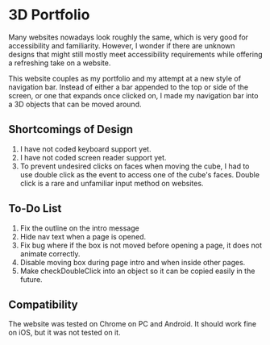 # 3D Portfolio

Many websites nowadays look roughly the same, which is very good for accessibility and familiarity. However, I wonder if there are unknown designs that might still mostly meet accessibility requirements while offering a refreshing take on a website.

This website couples as my portfolio and my attempt at a new style of navigation bar. Instead of either a bar appended to the top or side of the screen, or one that expands once clicked on, I made my navigation bar into a 3D objects that can be moved around.

## Shortcomings of Design

1. I have not coded keyboard support yet.
2. I have not coded screen reader support yet.
3. To prevent undesired clicks on faces when moving the cube, I had to use double click as the event to access one of the cube's faces. Double click is a rare and unfamiliar input method on websites.

## To-Do List

1. Fix the outline on the intro message
2. Hide nav text when a page is opened.
3. Fix bug where if the box is not moved before opening a page, it does not animate correctly.
4. Disable moving box during page intro and when inside other pages.
5. Make checkDoubleClick into an object so it can be copied easily in the future.

## Compatibility

The website was tested on Chrome on PC and Android. It should work fine on iOS, but it was not tested on it.
